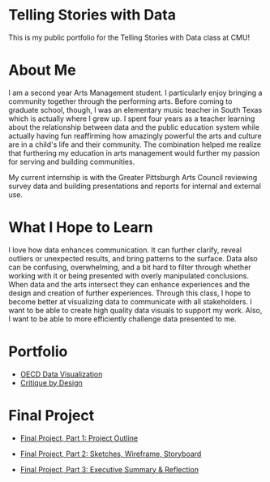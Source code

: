 # Telling Stories with Data

This is my public portfolio for the Telling Stories with Data class at CMU!

# About Me

I am a second year Arts Management student. I particularly enjoy bringing a community together through the performing arts. Before coming to graduate school, though, I was an elementary music teacher in South Texas which is actually where I grew up. I spent four years as a teacher learning about the relationship between data and the public education system while actually having fun reaffirming how amazingly powerful the arts and culture are in a child's life and their community. The combination helped me realize that furthering my education in arts management would further my passion for serving and building communities.

My current internship is with the Greater Pittsburgh Arts Council reviewing survey data and building presentations and reports for internal and external use. 

# What I Hope to Learn

I love how data enhances communication. It can further clarify, reveal outliers or unexpected results, and bring patterns to the surface. Data also can be confusing, overwhelming, and a bit hard to filter through whether working with it or being presented with overly manipulated conclusions. When data and the arts intersect they can enhance experiences and the design and creation of further experiences. Through this class, I hope to become better at visualizing data to communicate with all stakeholders. I want to be able to create high quality data visuals to support my work. Also, I want to be able to more efficiently challenge data presented to me.

# Portfolio
  * [OECD Data Visualization](Assignment1.md)
  * [Critique by Design](Assignment3CritiquebyDesign.md)
  
# Final Project
  * [Final Project, Part 1: Project Outline](final_project_NinaChavez.md)

  * [Final Project, Part 2: Sketches, Wireframe, Storyboard](final_project_part2_NinaChavez.md)

  * [Final Project, Part 3: Executive Summary & Reflection](final_project_part3_NinaChavez.md)
